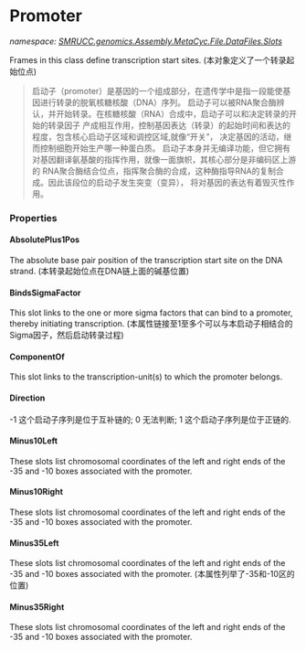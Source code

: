 ﻿# Promoter
_namespace: [SMRUCC.genomics.Assembly.MetaCyc.File.DataFiles.Slots](./index.md)_

Frames in this class define transcription start sites.
 (本对象定义了一个转录起始位点)

> 
>  启动子（promoter）是基因的一个组成部分，在遗传学中是指一段能使基因进行转录的脱氧核糖核酸（DNA）序列。
>  启动子可以被RNA聚合酶辨认，并开始转录。在核糖核酸（RNA）合成中，启动子可以和决定转录的开始的转录因子
>  产成相互作用，控制基因表达（转录）的起始时间和表达的程度，包含核心启动子区域和调控区域,就像“开关”，
>  决定基因的活动，继而控制细胞开始生产哪一种蛋白质。
>  启动子本身并无编译功能，但它拥有对基因翻译氨基酸的指挥作用，就像一面旗帜，其核心部分是非编码区上游的
>  RNA聚合酶结合位点，指挥聚合酶的合成，这种酶指导RNA的复制合成。因此该段位的启动子发生突变（变异），
>  将对基因的表达有着毁灭性作用。
>  



### Properties

#### AbsolutePlus1Pos
The absolute base pair position of the transcription start site on the DNA strand.
 (本转录起始位点在DNA链上面的碱基位置)
#### BindsSigmaFactor
This slot links to the one or more sigma factors that can bind to a promoter, thereby
 initiating transcription.
 (本属性链接至1至多个可以与本启动子相结合的Sigma因子，然后启动转录过程)
#### ComponentOf
This slot links to the transcription-unit(s) to which the promoter belongs.
#### Direction
-1 这个启动子序列是位于互补链的;
 0 无法判断;
 1 这个启动子序列是位于正链的.
#### Minus10Left
These slots list chromosomal coordinates of the left and right ends of the -35 and -10 boxes
 associated with the promoter.
#### Minus10Right
These slots list chromosomal coordinates of the left and right ends of the -35 and -10 boxes
 associated with the promoter.
#### Minus35Left
These slots list chromosomal coordinates of the left and right ends of the -35 and -10 boxes
 associated with the promoter.
 (本属性列举了-35和-10区的位置)
#### Minus35Right
These slots list chromosomal coordinates of the left and right ends of the -35 and -10 boxes
 associated with the promoter.
